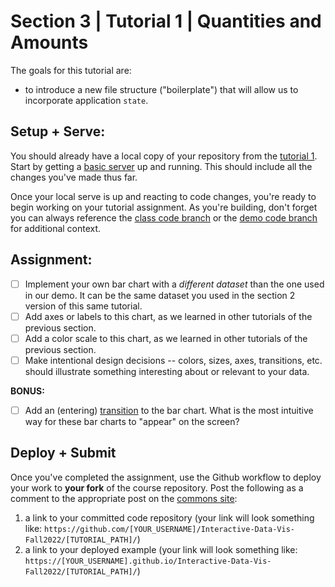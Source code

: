 # Section 3 | Tutorial 1 | Quantities and Amounts

The goals for this tutorial are:

- to introduce a new file structure ("boilerplate") that will allow us to incorporate application `state`.

## Setup + Serve:

You should already have a local copy of your repository from the [tutorial 1](../1_1_getting_started/README.md). Start by getting a [basic server](../1_1_getting_started/3_BASIC_SERVER.md) up and running. This should include all the changes you've made thus far.

Once your local serve is up and reacting to code changes, you're ready to begin working on your tutorial assignment.
As you're building, don't forget you can always reference the [class code branch](https://github.com/InteractiveDataVis/Interactive-Data-Vis-Fall2022/tree/class/) or the [demo code branch](https://github.com/InteractiveDataVis/Interactive-Data-Vis-Fall2022/tree/demo/) for additional context.

## Assignment:

- [ ] Implement your own bar chart with a *different dataset* than the one used in our demo. It can be the same dataset you used in the section 2 version of this same tutorial. 
- [ ] Add axes or labels to this chart, as we learned in other tutorials of the previous section.
- [ ] Add a color scale to this chart, as we learned in other tutorials of the previous section.
- [ ] Make intentional design decisions -- colors, sizes, axes, transitions, etc. should illustrate something interesting about or relevant to your data.

**BONUS:**

- [ ] Add an (entering) [transition](https://github.com/d3/d3-transition) to the bar chart. What is the most intuitive way for these bar charts to "appear" on the screen?

## Deploy + Submit

Once you've completed the assignment, use the Github workflow to deploy your work to **your fork** of the course repository. Post the following as a comment to the appropriate post on the [commons site](https://data73200fall2022.commons.gc.cuny.edu/):
1. a link to your committed code repository (your link will look something like: `https://github.com/[YOUR_USERNAME]/Interactive-Data-Vis-Fall2022/[TUTORIAL_PATH]/`)
2. a link to your deployed example (your link will look something like: `https://[YOUR_USERNAME].github.io/Interactive-Data-Vis-Fall2022/[TUTORIAL_PATH]/`)

